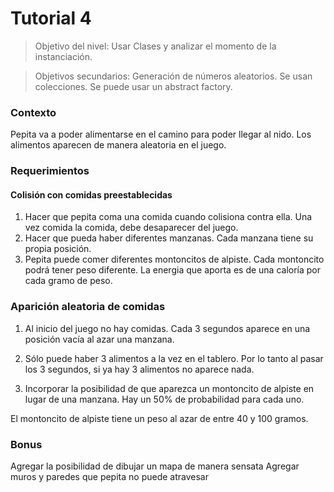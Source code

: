 # Tutorial 4

> Objetivo del nivel: Usar Clases y analizar el momento de la instanciación.

> Objetivos secundarios:  Generación de números aleatorios. Se usan colecciones. Se puede usar un abstract factory.


### Contexto

Pepita va a poder alimentarse en el camino para poder llegar al nido.
Los alimentos aparecen de manera aleatoria en el juego. 


### Requerimientos

#### Colisión con comidas preestablecidas
1. Hacer que pepita coma una comida cuando colisiona contra ella. Una vez comida la comida, debe desaparecer del juego. 
2. Hacer que pueda haber diferentes manzanas. Cada manzana tiene su propia posición. 
3. Pepita puede comer diferentes montoncitos de alpiste. Cada montoncito podrá tener peso diferente. La energia que aporta es de una caloría por cada gramo de peso.
   
### Aparición aleatoria de comidas
 
1. Al inicio del juego no hay comidas. 
Cada 3 segundos aparece en una posición 
vacía al azar una manzana. 

2. Sólo puede haber 3 alimentos a la vez en 
el tablero. Por lo tanto al pasar los 3 segundos, 
si ya hay 3 alimentos no aparece nada.

3. Incorporar la posibilidad de que aparezca un montoncito de alpiste
 en lugar de una manzana. 
 Hay un 50% de probabilidad para cada uno.
 
 El montoncito de alpiste tiene un peso al azar de entre 40 y 100 gramos.

### Bonus
Agregar la posibilidad de dibujar un mapa de manera sensata
Agregar muros y paredes que pepita no puede atravesar
